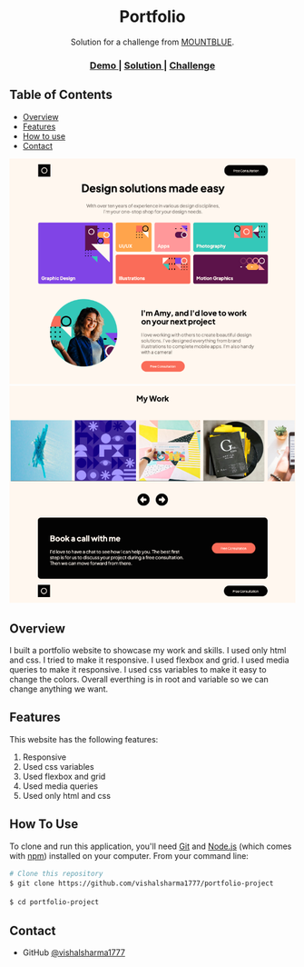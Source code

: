 
<h1 align="center">Portfolio</h1>

<div align="center">
   Solution for a challenge from  <a href="https://www.mountblue.io/" target="_blank">MOUNTBLUE</a>.
</div>

<div align="center">
  <h3>
    <a href="https://vishalsharma1777.github.io/portfolio-project/">
      Demo
    </a>
    <span> | </span>
    <a href="https://github.com/vishalsharma1777/portfolio-project">
      Solution
    </a>
    <span> | </span>
    <a href="https://www.figma.com/proto/q4Fk9BZ4ptOmGxli1QpPAf/design-portfolio?node-id=0-1176&scaling=min-zoom&page-id=0%3A1">
      Challenge
    </a>
  </h3>
</div>

<!-- TABLE OF CONTENTS -->

## Table of Contents

- [Overview](#overview)
- [Features](#features)
- [How to use](#how-to-use)
- [Contact](#contact)

<!-- OVERVIEW -->

![](screenshot/ss1.png)
![](screenshot/ss2.png)

## Overview

I built a portfolio website to showcase my work and skills. I used only html and css. I tried to make it responsive. I used flexbox and grid. I used media queries to make it responsive. I used css variables to make it easy to change the colors. Overall everthing is in root and variable so we can change anything we want.

## Features

<!-- List the features of your application or follow the template. Don't share the figma file here :) -->

This website has the following features:
1. Responsive
2. Used css variables
3. Used flexbox and grid
4. Used media queries
5. Used only html and css

## How To Use

<!-- Example: -->

To clone and run this application, you'll need [Git](https://git-scm.com) and [Node.js](https://nodejs.org/en/download/) (which comes with [npm](http://npmjs.com)) installed on your computer. From your command line:

```bash
# Clone this repository
$ git clone https://github.com/vishalsharma1777/portfolio-project

$ cd portfolio-project
```

## Contact

- GitHub [@vishalsharma1777](https://github.com/vishalsharma1777/)